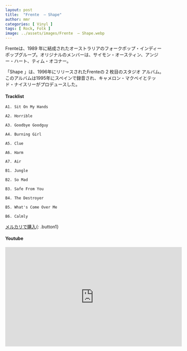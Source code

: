 ```yaml
---
layout: post
title:  "Frente  – Shape"
author: mmr
categories: [ Vinyl ]
tags: [ Rock, Folk ]
image: ../assets/images/Frente  – Shape.webp
---
```


Frenteは、1989 年に結成されたオーストラリアのフォークポップ・インディー ポップグループ。オリジナルのメンバーは、サイモン・オースティン、アンジー・ハート、ティム・オコナー。 

「Shape 」は、1996年にリリースされたFrenteの 2 枚目のスタジオ アルバム。 このアルバムは1995年にスペインで録音され、キャメロン・マクベイとテッド・ナイスリーがプロデュースした。

#### Tracklist
```md
A1. Sit On My Hands

A2. Horrible

A3. Goodbye Goodguy

A4. Burning Girl

A5. Clue

A6. Harm

A7. Air

B1. Jungle

B2. So Mad

B3. Safe From You

B4. The Destroyer

B5. What's Come Over Me

B6. Calmly
```

[メルカリで購入](https://jp.mercari.com/item/m67218117772?afid=6142608987){: .button1}

#### Youtube
<iframe width="560" height="315" src="https://www.youtube.com/embed/NKVT3Mh6ddE?si=1rPo8ij_uklxe0kh" title="YouTube video player" frameborder="0" allow="accelerometer; autoplay; clipboard-write; encrypted-media; gyroscope; picture-in-picture; web-share" referrerpolicy="strict-origin-when-cross-origin" allowfullscreen></iframe>